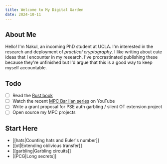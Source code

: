 ```yaml
---
title: Welcome to My Digital Garden
date: 2024-10-11
---
```


## About Me

Hello! I'm Nakul, an incoming PhD student at UCLA. I'm interested in the research and deployment of *practical cryptography*. I like writing about cute ideas that I encounter in my research. I've procrastinated publishing these because they're unfinished but I'd argue that this is a good way to keep myself accountable.

## Todo

- [ ] Read the [Rust book](https://doc.rust-lang.org/book/)
- [ ] Watch the recent [MPC Bar Ilan series](https://www.youtube.com/watch?v=fAXlOOs2t88&list=PL8Vt-7cSFnw1F7bBFws2kWA-7JVFkqKTy) on YouTube 
- [ ] Write a grant proposal for PSE auth garbling / silent OT extension project
- [ ] Open source my MPC projects

## Start Here

- [[hats|Counting hats and Euler's number]]
- [[ot|Extending oblivious transfer]]
- [[garbling|Garbling circuits]]
- [[PCG|Long secrets]]

